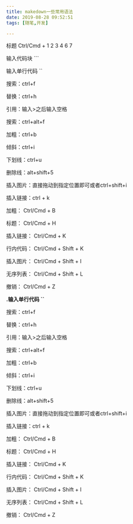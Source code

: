 ```yaml
---
title: makedown一些常用语法
date: 2019-08-28 09:52:51
tags: [随笔,开发]

---
```




标题  Ctrl/Cmd + 1 2 3 4  6 7

输入代码块  ```

输入单行代码 ``

搜索：ctrl+f

替换：ctrl+h

<!-- more -->

引用：输入>之后输入空格

搜索：ctrl+alt+f

加粗：ctrl+b

倾斜：ctrl+i

下划线：ctrl+u

删除线：alt+shift+5

插入图片：直接拖动到指定位置即可或者ctrl+shift+i

插入链接：ctrl + k

加粗： Ctrl/Cmd + B

标题： Ctrl/Cmd + H

插入链接： Ctrl/Cmd + K

行内代码： Ctrl/Cmd + Shift + K

插入图片： Ctrl/Cmd + Shift + I

无序列表： Ctrl/Cmd + Shift + L

撤销： Ctrl/Cmd + Z

**.输入单行代码 ``**

搜索：ctrl+f

替换：ctrl+h

引用：输入>之后输入空格

搜索：ctrl+alt+f

加粗：ctrl+b

倾斜：ctrl+i

下划线：ctrl+u

删除线：alt+shift+5

插入图片：直接拖动到指定位置即可或者ctrl+shift+i

插入链接：ctrl + k

加粗： Ctrl/Cmd + B

标题： Ctrl/Cmd + H

插入链接： Ctrl/Cmd + K

行内代码： Ctrl/Cmd + Shift + K

插入图片： Ctrl/Cmd + Shift + I

无序列表： Ctrl/Cmd + Shift + L

撤销： Ctrl/Cmd + Z